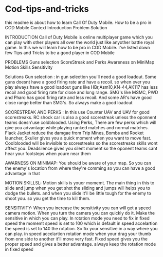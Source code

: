 # Cod-tips-and-tricks
this readme is about how to learn Call Of Duty Mobile. How to be a pro in COD Mobile
                                    Context
                                    Introduction
                                    Problem
                                    Solution
 
INTRODUCTION
  Call of Duty Mobile is online multiplayer game which you can play with other players all over the world just like anyother battle royal game. In this we will learn how to be pro in COD Mobile. I've listed down few Tips and Tricks to be a good player in COD Mobile
  
  PROBLEMS
  Guns selection
  ScoreStreak and Perks 
  Awareness on MiniMap
  Motion Skills
  Sensitivity
  
  
  
  
Solutions
Gun selection : in gun selection you'll need a good loadout. Some guns doesnt have a good firing rate and have a recoil. so when ever you play always have a good loadout guns like HBr,Asm10,KN-44,AK117 has less recoil and good firing rate for close and long range. SMG's like MSMC, PWD and Pharo has good firing rate and less recoil. And some AR's have good close range better than SMG's. So always make a good loadout



SCORESTREAK AND PERKS : In this use Counter UAV and UAV for good scorestreaks. RC shock car is also a good scorestreak unless the oponnent teams doesn'use coldblooded. Using Perks, There are few perks which will give you advantage while playing ranked matches and normal matches. Flack Jacket reduce the damgae from Trip Mines, Bombs and Rocket launcher, Skuller gives you a quick moment when you want to move fast. Coolblooded will be invisible to scorestreaks so the scorestreaks skills wont affect you. Deadsilence gives you silent moment so the oponent teams cant hear your footsteps when youre near them


AWARNESS ON MINIMAP: You should be aware of your map. So you can the enemy's location from where they're comming so you can have a good advantage in that


MOTION SKILLSL: Motion skills is youor momemt. The main thing in this to slide and jump when you get shot the sliding and jumps will helps you to dodge the bullets. and when you slide it'll be little tough for the enemy to shoot you. so you get the time to kill them. 


SENSITIVITY: When you increase the sensitivity you can will get a speed camera motion. When you turn the camera you can quickly do it. Make the sensitive in which you can play. In rotation mode you need to fix in fixed speed the momemt speed is set to 100 which is default in speed accelartion the speed is set to 140 the rotation. So fix your sensitive in a way where you can play. 
in speed accelartion rotation mode when your drag your thumb from one side to another it'll move very fast. Fixed speed gives you the proper speed and gives a better advantage. always keep the rotation mode in fixed speed

